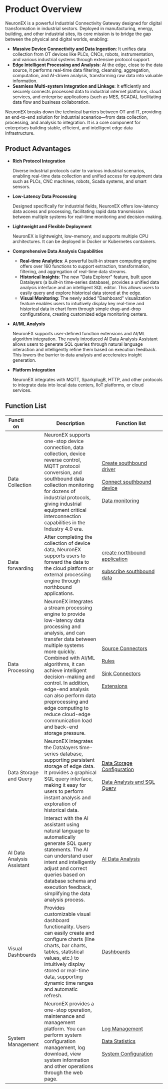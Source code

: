 # Product Overview

NeuronEX is a powerful Industrial Connectivity Gateway designed for digital transformation in industrial sectors. Deployed in manufacturing, energy, building, and other industrial sites, its core mission is to bridge the gap between the physical and digital worlds, enabling:

- **Massive Device Connectivity and Data Ingestion**: It unifies data collection from OT devices like PLCs, CNCs, robots, instrumentation, and various industrial systems through extensive protocol support.
- **Edge Intelligent Processing and Analysis**: At the edge, close to the data source, it performs real-time data filtering, cleansing, aggregation, computation, and AI-driven analysis, transforming raw data into valuable information.
- **Seamless Multi-system Integration and Linkage**: It efficiently and securely connects processed data to industrial internet platforms, cloud services, and enterprise applications (such as MES, SCADA), facilitating data flow and business collaboration.

NeuronEX breaks down the technical barriers between OT and IT, providing an end-to-end solution for industrial scenarios—from data collection, processing, and analysis to integration. It is a core component for enterprises building stable, efficient, and intelligent edge data infrastructure.

## Product Advantages

- **Rich Protocol Integration**

    Diverse industrial protocols cater to various industrial scenarios, enabling real-time data collection and unified access for equipment data such as PLCs, CNC machines, robots, Scada systems, and smart sensors.

- **Low-Latency Data Processing**

    Designed specifically for industrial fields, NeuronEX offers low-latency data access and processing, facilitating rapid data transmission between multiple systems for real-time monitoring and decision-making.


- **Lightweight and Flexible Deployment**
    
    NeuronEX is lightweight, low-memory, and supports multiple CPU architectures. It can be deployed in Docker or Kubernetes containers.

- **Comprehensive Data Analysis Capabilities**
    - **Real-time Analytics**: A powerful built-in stream computing engine offers over 160 functions to support extraction, transformation, filtering, and aggregation of real-time data streams.
    - **Historical Insights**: The new "Data Explorer" feature, built upon Datalayers (a built-in time-series database), provides a unified data analysis interface and an intelligent SQL editor. This allows users to easily query and explore historical data stored at the edge.
    - **Visual Monitoring**: The newly added "Dashboard" visualization feature enables users to intuitively display key real-time and historical data in chart form through simple drag-and-drop configurations, creating customized edge monitoring centers.

- **AI/ML Analysis**
    
    NeuronEX supports user-defined function extensions and AI/ML algorithm integration. The newly introduced AI Data Analysis Assistant allows users to generate SQL queries through natural language interaction and intelligently refine them based on execution feedback. This lowers the barrier to data analysis and accelerates insight generation.

- **Platform Integration**
        
    NeuronEX integrates with MQTT, SparkplugB, HTTP, and other protocols to integrate data into local data centers, IIoT platforms, or cloud services.

## Function List

| <div style="width:40pt">Function</div> | Description    | <div style="width:140pt">Function list</div>                       |
| ---------------------------------- | ------------------------------------------------------------ | ------------------------------------------------------------ |
| Data Collection                           | NeuronEX supports one-stop device connection, data collection, device reverse control, MQTT protocol conversion, and southbound data collection monitoring for dozens of industrial protocols, giving industrial equipment critical interconnection capabilities in the Industry 4.0 era.| [Create southbound driver](./configuration/south-devices/south-devices.md)<br /><br />[Connect southbound device](./configuration/groups-tags/groups-tags.md) <br /><br />[Data monitoring](./admin/monitoring.md)|
| Data forwarding                           | After completing the collection of device data, NeuronEX supports users to forward the data to the cloud platform or external processing engine through northbound applications. | [create northbound application](./configuration/north-apps/north-apps.md)<br /><br />[subscribe southbound data](./configuration/subscription.md) |
| Data Processing                         | NeuronEX integrates a stream processing engine to provide low-latency data processing and analysis, and can transfer data between multiple systems more quickly. Combined with AI/ML algorithms, it can achieve intelligent decision-making and control. In addition, edge-end analysis can also perform data preprocessing and edge computing to reduce cloud-edge communication load and back-end storage pressure. | [Source Connectors](./streaming-processing/source.md)<br /><br />[Rules](./streaming-processing/rules.md)<br /><br />[Sink Connectors](./streaming-processing/sink/sink.md)<br /><br />[Extensions](./streaming-processing/extension.md) |
| Data Storage and Query | NeuronEX integrates the Datalayers time-series database, supporting persistent storage of edge data. It provides a graphical SQL query interface, making it easy for users to perform instant analysis and exploration of historical data. | [Data Storage Configuration](./admin/sys-configuration.md#data-storage-configuration)<br /><br />[Data Analysis and SQL Query](./datainsights/data_analysis.md)|
| AI Data Analysis Assistant | Interact with the AI assistant using natural language to automatically generate SQL query statements. The AI can understand user intent and intelligently adjust and correct queries based on database schema and execution feedback, simplifying the data analysis process. | [AI Data Analysis](./datainsights/data_analysis.md#5-ai-data-analysis-assistant-integration)|
| Visual Dashboards | Provides customizable visual dashboard functionality. Users can easily create and configure charts (line charts, bar charts, tables, statistical values, etc.) to intuitively display stored or real-time data, supporting dynamic time ranges and automatic refresh. | [Dashboards](./datainsights/dashboards.md)|
| System Management                           | NeuronEX provides a one-stop operation, maintenance and management platform. You can perform system configuration management, log download, view system information and other operations through the web page. | [Log Management](./admin/log-management.md)<br /><br />[Data Statistics](./admin/data-statistics.md)<br /><br />[System Configuration](./admin/sys-configuration.md) |

